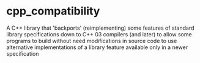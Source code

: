 # cpp_compatibility
A C++ library that 'backports' (reimplementing) some features of standard library specifications down to C++ 03 compilers (and later) to allow some programs to build without need modifications in source code to use alternative implementations of a library feature available only in a newer specification
